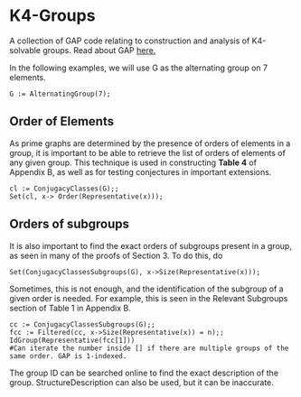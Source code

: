 # K4-Groups
A collection of GAP code relating to construction and analysis of K4-solvable groups. Read about GAP [here.](https://www.gap-system.org/)

In the following examples, we will use G as the alternating group on 7 elements. 

```
G := AlternatingGroup(7);
```

## Order of Elements
As prime graphs are determined by the presence of orders of elements in a group, it is important to be able to retrieve the list of orders of elements of any given group.
This technique is used in constructing **Table 4** of Appendix B, as well as for testing conjectures in important extensions.

```
cl := ConjugacyClasses(G);; 
Set(cl, x-> Order(Representative(x)));
```


## Orders of subgroups
It is also important to find the exact orders of subgroups present in a group, as seen in many of the proofs of Section 3. To do this, do

```
Set(ConjugacyClassesSubgroups(G), x->Size(Representative(x)));
```

Sometimes, this is not enough, and the identification of the subgroup of a given order is needed. For example, this is seen in the Relevant Subgroups section of Table 1 in Appendix B. 

```
cc := ConjugacyClassesSubgroups(G);;
fcc := Filtered(cc, x->Size(Representative(x)) = n);;
IdGroup(Representative(fcc[1]))
#Can iterate the number inside [] if there are multiple groups of the same order. GAP is 1-indexed.
```

The group ID can be searched online to find the exact description of the group. StructureDescription can also be used, but it can be inaccurate.


